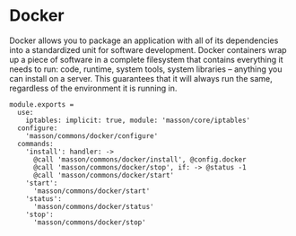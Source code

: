 
# Docker

Docker allows you to package an application with all of its dependencies into a
standardized unit for software development. Docker containers wrap up a piece of
software in a complete filesystem that contains everything it needs to run:
code, runtime, system tools, system libraries – anything you can install on a
server. This guarantees that it will always run the same, regardless of the
environment it is running in. 

    module.exports =
      use:
        iptables: implicit: true, module: 'masson/core/iptables'
      configure:
        'masson/commons/docker/configure'
      commands:
        'install': handler: ->
          @call 'masson/commons/docker/install', @config.docker
          @call 'masson/commons/docker/stop', if: -> @status -1
          @call 'masson/commons/docker/start'
        'start':
          'masson/commons/docker/start'
        'status':
          'masson/commons/docker/status'
        'stop':
          'masson/commons/docker/stop'
